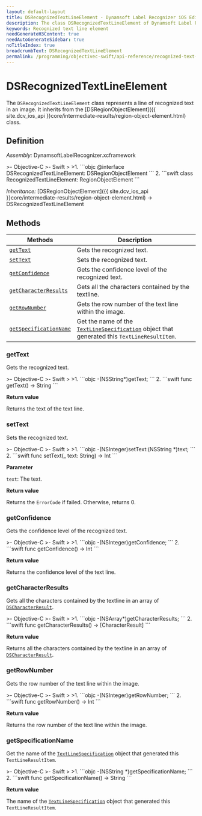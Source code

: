 ```yaml
---
layout: default-layout
title: DSRecognizedTextLineElement - Dynamsoft Label Recognizer iOS Edition
description: The class DSRecognizedTextLineElement of Dynamsoft Label Recognizer iOS edition represents a line of recognized text in an image.
keywords: Recognized text line element
needGenerateH3Content: true
needAutoGenerateSidebar: true
noTitleIndex: true
breadcrumbText: DSRecognizedTextLineElement
permalink: /programming/objectivec-swift/api-reference/recognized-text-line-element.html
---
```


# DSRecognizedTextLineElement

The `DSRecognizedTextLineElement` class represents a line of recognized text in an image. It inherits from the [DSRegionObjectElement]({{ site.dcv_ios_api }}core/intermediate-results/region-object-element.html) class.

## Definition

*Assembly:* DynamsoftLabelRecognizer.xcframework

<div class="sample-code-prefix"></div>
>- Objective-C
>- Swift
>
>1. 
```objc
@interface DSRecognizedTextLineElement: DSRegionObjectElement
```
2. 
```swift
class RecognizedTextLineElement: RegionObjectElement
```

*Inheritance:* [DSRegionObjectElement]({{ site.dcv_ios_api }}core/intermediate-results/region-object-element.html) -> DSRecognizedTextLineElement

## Methods

| Methods | Description |
| ------- | ----------- |
| [`getText`](#gettext) | Gets the recognized text. |
| [`setText`](#settext) | Sets the recognized text. |
| [`getConfidence`](#getconfidence) | Gets the confidence level of the recognized text. |
| [`getCharacterResults`](#getcharacterresults) | Gets all the characters contained by the textline. |
| [`getRowNumber`](#getrownumber) | Gets the row number of the text line within the image. |
| [`getSpecificationName`](#getspecificationname) | Get the name of the [`TextLineSpecification`]({{site.dcv_parameter_reference}}text-line-specification/) object that generated this `TextLineResultItem`. |

### getText

Gets the recognized text.

<div class="sample-code-prefix"></div>
>- Objective-C
>- Swift
>
>1. 
```objc
-(NSString*)getText;
```
2. 
```swift
func getText() -> String
```

**Return value**

Returns the text of the text line.

### setText

Sets the recognized text.

<div class="sample-code-prefix"></div>
>- Objective-C
>- Swift
>
>1. 
```objc
-(NSInteger)setText:(NSString *)text;
```
2. 
```swift
func setText(_ text: String) -> Int
```

**Parameter**

`text`: The text.

**Return value**

Returns the `ErrorCode` if failed. Otherwise, returns 0.

### getConfidence

Gets the confidence level of the recognized text.

<div class="sample-code-prefix"></div>
>- Objective-C
>- Swift
>
>1. 
```objc
-(NSInteger)getConfidence;
```
2. 
```swift
func getConfidence() -> Int
```

**Return value**

Returns the confidence level of the text line.

### getCharacterResults

Gets all the characters contained by the textline in an array of [`DSCharacterResult`](character-result.md).

<div class="sample-code-prefix"></div>
>- Objective-C
>- Swift
>
>1. 
```objc
-(NSArray<DSCharacterResult *>*)getCharacterResults;
```
2. 
```swift
func getCharacterResults() -> [CharacterResult]
```

**Return value**

Returns all the characters contained by the textline in an array of [`DSCharacterResult`](character-result.md).

### getRowNumber

Gets the row number of the text line within the image.

<div class="sample-code-prefix"></div>
>- Objective-C
>- Swift
>
>1. 
```objc
-(NSInteger)getRowNumber;
```
2. 
```swift
func getRowNumber() -> Int
```

**Return value**

Returns the row number of the text line within the image.

### getSpecificationName

Get the name of the [`TextLineSpecification`]({{site.dcv_parameter_reference}}text-line-specification/) object that generated this `TextLineResultItem`.

<div class="sample-code-prefix"></div>
>- Objective-C
>- Swift
>
>1. 
```objc
-(NSString *)getSpecificationName;
```
2. 
```swift
func getSpecificationName() -> String
```

**Return value**

The name of the [`TextLineSpecification`]({{site.dcv_parameter_reference}}text-line-specification/) object that generated this `TextLineResultItem`.
